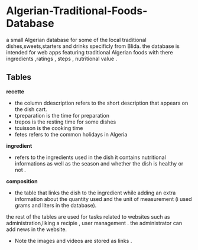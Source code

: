 # Algerian-Traditional-Foods-Database
a small Algerian database for some of the local traditional dishes,sweets,starters and drinks specificly from Blida.
the database is intended for web apps featuring traditional Algerian foods with there ingredients ,ratings , steps , nutritional value .

## Tables
**recette**
- the column ddescription refers to the short description that appears on the dish cart.
- tpreparation is the time for preparation
- trepos is the resting time for some dishes
- tcuisson is the cooking time
- fetes refers to the common holidays in Algeria
  
**ingredient**
- refers to the ingredients used in the dish it contains nutritional informations as well as the season and whether the dish is healthy or not .
  
**composition**
- the table that links the dish to the ingredient while adding an extra information about the quantity used and the unit of measurement (i used grams and liters in the database).
  
the rest of the tables are used for tasks related to websites such as administration,liking a recipie , user management . the administrator can add news in the website.

- Note the images and videos are stored as links .

